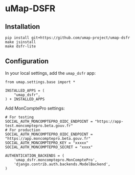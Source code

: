 # uMap-DSFR

## Installation

    pip install git+https://github.com/umap-project/umap-dsfr
    make jsinstall
    make dsfr-lite


## Configuration

In your local settings, add the `umap_dsfr` app:

    from umap.settings.base import *

    INSTALLED_APPS = (
        "umap_dsfr",
    ) + INSTALLED_APPS


Add MonComptePro settings:

    # For testing
    SOCIAL_AUTH_MONCOMPTEPRO_OIDC_ENDPOINT = "https://app-test.moncomptepro.beta.gouv.fr"
    # For production
    SOCIAL_AUTH_MONCOMPTEPRO_OIDC_ENDPOINT = "https://app.moncomptepro.beta.gouv.fr"
    SOCIAL_AUTH_MONCOMPTEPRO_KEY = "xxxxx"
    SOCIAL_AUTH_MONCOMPTEPRO_SECRET = "xxxx"

    AUTHENTICATION_BACKENDS = (
        'umap_dsfr.moncomptepro.MonComptePro',
        'django.contrib.auth.backends.ModelBackend',
    )
